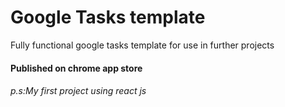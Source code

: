 # Google Tasks template
Fully functional google tasks template for use in further projects

#### Published on chrome app store

###### p.s:My first project using react js
